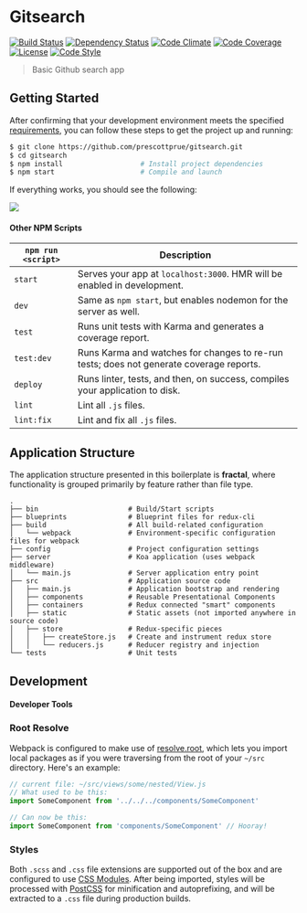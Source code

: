 # Gitsearch

[![Build Status][travis-image]][travis-url]
[![Dependency Status][daviddm-image]][daviddm-url]
[![Code Climate][climate-image]][climate-url]
[![Code Coverage][coverage-image]][coverage-url]
[![License][license-image]][license-url]
[![Code Style][code-style-image]][code-style-url]

> Basic Github search app

## Getting Started

After confirming that your development environment meets the specified [requirements](#requirements), you can follow these steps to get the project up and running:

```bash
$ git clone https://github.com/prescottprue/gitsearch.git
$ cd gitsearch
$ npm install                   # Install project dependencies
$ npm start                     # Compile and launch
```

If everything works, you should see the following:

<img src="http://i.imgur.com/zR7VRG6.png?2" />

#### Other NPM Scripts

|`npm run <script>`|Description|
|------------------|-----------|
|`start`|Serves your app at `localhost:3000`. HMR will be enabled in development.|
|`dev`|Same as `npm start`, but enables nodemon for the server as well.|
|`test`|Runs unit tests with Karma and generates a coverage report.|
|`test:dev`|Runs Karma and watches for changes to re-run tests; does not generate coverage reports.|
|`deploy`|Runs linter, tests, and then, on success, compiles your application to disk.|
|`lint`|Lint all `.js` files.|
|`lint:fix`|Lint and fix all `.js` files.|

## Application Structure

The application structure presented in this boilerplate is **fractal**, where functionality is grouped primarily by feature rather than file type.

```
.
├── bin                      # Build/Start scripts
├── blueprints               # Blueprint files for redux-cli
├── build                    # All build-related configuration
│   └── webpack              # Environment-specific configuration files for webpack
├── config                   # Project configuration settings
├── server                   # Koa application (uses webpack middleware)
│   └── main.js              # Server application entry point
├── src                      # Application source code
│   ├── main.js              # Application bootstrap and rendering
│   ├── components           # Reusable Presentational Components
│   ├── containers           # Redux connected "smart" components
│   ├── static               # Static assets (not imported anywhere in source code)
│   ├── store                # Redux-specific pieces
│   │   ├── createStore.js   # Create and instrument redux store
│   │   └── reducers.js      # Reducer registry and injection
└── tests                    # Unit tests
```

## Development

#### Developer Tools

### Root Resolve
Webpack is configured to make use of [resolve.root](http://webpack.github.io/docs/configuration.html#resolve-root), which lets you import local packages as if you were traversing from the root of your `~/src` directory. Here's an example:

```js
// current file: ~/src/views/some/nested/View.js
// What used to be this:
import SomeComponent from '../../../components/SomeComponent'

// Can now be this:
import SomeComponent from 'components/SomeComponent' // Hooray!
```


### Styles

Both `.scss` and `.css` file extensions are supported out of the box and are configured to use [CSS Modules](https://github.com/css-modules/css-modules). After being imported, styles will be processed with [PostCSS](https://github.com/postcss/postcss) for minification and autoprefixing, and will be extracted to a `.css` file during production builds.


[travis-image]: https://img.shields.io/travis/prescottprue/gitsearch/master.svg?style=flat-square
[travis-url]: https://travis-ci.org/prescottprue/gitsearch
[daviddm-image]: https://img.shields.io/david/prescottprue/gitsearch.svg?style=flat-square
[daviddm-url]: https://david-dm.org/prescottprue/gitsearch
[climate-image]: https://img.shields.io/codeclimate/github/prescottprue/gitsearch.svg?style=flat-square
[climate-url]: https://codeclimate.com/github/prescottprue/gitsearch
[coverage-image]: https://img.shields.io/codecov/c/github/prescottprue/gitsearch.svg?style=flat-square
[coverage-url]: https://codecov.io/gh/prescottprue/gitsearch
[license-image]: https://img.shields.io/npm/l/gitsearch.svg?style=flat-square
[license-url]: https://github.com/prescottprue/gitsearch/blob/master/LICENSE
[code-style-image]: https://img.shields.io/badge/code%20style-standard-brightgreen.svg?style=flat-square
[code-style-url]: http://standardjs.com/
